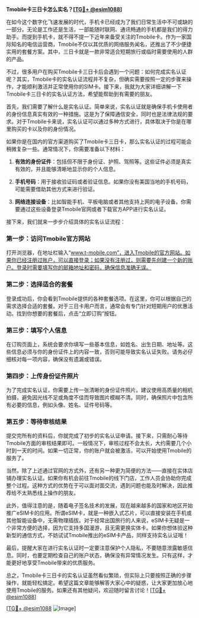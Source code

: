 **Tmobile卡三日卡怎么实名？[[TG💪+ @esim1088](https://t.me/s/esim1088)]**

在如今这个数字化飞速发展的时代，手机卡已经成为了我们日常生活中不可或缺的一部分。无论是工作还是生活，一部能随时联网、通讯畅通的手机都是我们的得力助手。而提到手机卡，就不得不提一下近年来备受关注的Tmobile卡。作为一家国际知名的电信运营商，Tmobile不仅以其优质的网络服务闻名，还推出了不少便捷实用的套餐方案。其中，三日卡就是一款非常适合短期旅行或临时需要使用的人群的产品。

不过，很多用户在购买Tmobile卡三日卡后会遇到一个问题：如何完成实名认证呢？其实，Tmobile卡的实名认证流程并不复杂，但确实需要按照一定的步骤来操作，才能顺利激活并正常使用你的SIM卡。接下来，我就为大家详细讲解一下Tmobile卡三日卡的实名认证方法，希望能帮助到有需要的朋友。

首先，我们需要了解什么是实名认证。简单来说，实名认证就是确保手机卡使用者的身份信息真实有效的一种措施。这是为了保障通信安全，同时也是法律法规的要求。对于Tmobile卡来说，实名认证可以通过多种方式进行，具体取决于你是在哪里购买的卡以及你的身份情况。

如果你是在国内的官方渠道购买了Tmobile卡三日卡，那么实名认证的过程可能会稍微复杂一些。通常情况下，你需要准备以下材料：

1. **有效的身份证件**：包括但不限于身份证、护照、驾照等。这些证件必须是真实有效的，并且能够清晰地显示你的个人信息。
   
2. **手机号码**：用于接收验证码或者验证信息。如果你没有美国当地的手机号码，可能需要借助其他方式来进行验证。

3. **网络连接设备**：比如智能手机、平板电脑或者其他支持上网的电子设备。你需要通过这些设备登录Tmobile官网或者下载官方APP进行实名认证。

接下来，我们就来一步步介绍具体的实名认证流程：

### 第一步：访问Tmobile官方网站

打开浏览器，在地址栏输入“www.t-mobile.com”，进入Tmobile的官方网站。如果你已经注册过账户，可以直接登录；如果没有注册过，则需要先创建一个新的账户。登录时需要填写你的邮箱地址和密码，确保信息准确无误。

### 第二步：选择适合的套餐

登录成功后，你会看到Tmobile提供的各种套餐选项。在这里，你可以根据自己的需求选择合适的套餐。对于三日卡用户而言，通常会有专门针对短期用户的优惠活动。找到你想要的套餐后，点击“立即订购”按钮。

### 第三步：填写个人信息

在订购页面上，系统会要求你填写一些基本信息，如姓名、出生日期、地址等。这些信息必须与你的身份证件上的内容一致，否则可能导致实名认证失败。请务必仔细核对每一项内容，确保没有遗漏或错误。

### 第四步：上传身份证件照片

为了完成实名认证，你需要上传一张清晰的身份证件照片。建议使用高质量的相机拍摄，避免因光线不足或角度不佳而导致图片模糊不清。同时，确保照片中包含所有必要的信息，例如头像、姓名、证件号码等。

### 第五步：等待审核结果

提交完所有的资料后，你就完成了初步的实名认证申请。接下来，只需耐心等待Tmobile方面的审核结果即可。一般情况下，审核过程不会太长，大约需要几个小时到一天的时间。如果一切正常，你的账户就会被激活，可以开始使用Tmobile的服务了。

当然，除了上述通过官网的方式外，还有另一种更为简便的方法——直接在实体店铺办理实名认证。如果你有机会前往Tmobile的线下门店，工作人员会协助你完成整个过程。这种方式的优势在于可以面对面交流，遇到问题也能及时解决，因此推荐给不太熟悉线上操作的朋友。

此外，值得注意的是，随着电子签名技术的发展，现在越来越多的国家和地区开始推广eSIM卡的应用。所谓eSIM卡，就是一种嵌入式芯片，可以直接安装在手机或其他智能设备中，无需物理插拔。对于经常出国旅行的人来说，eSIM卡无疑是一个非常方便的选择，因为它支持多国漫游，且无需更换实体卡。如果你想体验这种新型的通信方式，不妨试试Tmobile推出的eSIM卡产品，同样支持实名认证哦！

最后，提醒大家在进行实名认证时一定要注意保护个人隐私，不要随意泄露敏感信息。同时，也要定期检查自己的账户状态，确保没有异常情况发生。只有这样，才能更好地享受Tmobile带来的优质服务。

总之，Tmobile卡三日卡的实名认证虽然看似繁琐，但实际上只要按照正确的步骤操作，就能轻松搞定。希望这篇文章能够解答大家心中的疑惑，让大家更加放心地使用Tmobile的服务。如果还有其他疑问，欢迎随时留言讨论！[[TG💪+ @esim1088](https://t.me/s/esim1088)]

[[TG💪+ @esim1088](https://t.me/s/esim1088) ![Image](https://i.postimg.cc/4NQfJmqS/Snipaste-2025-05-13-00-14-12.png)]